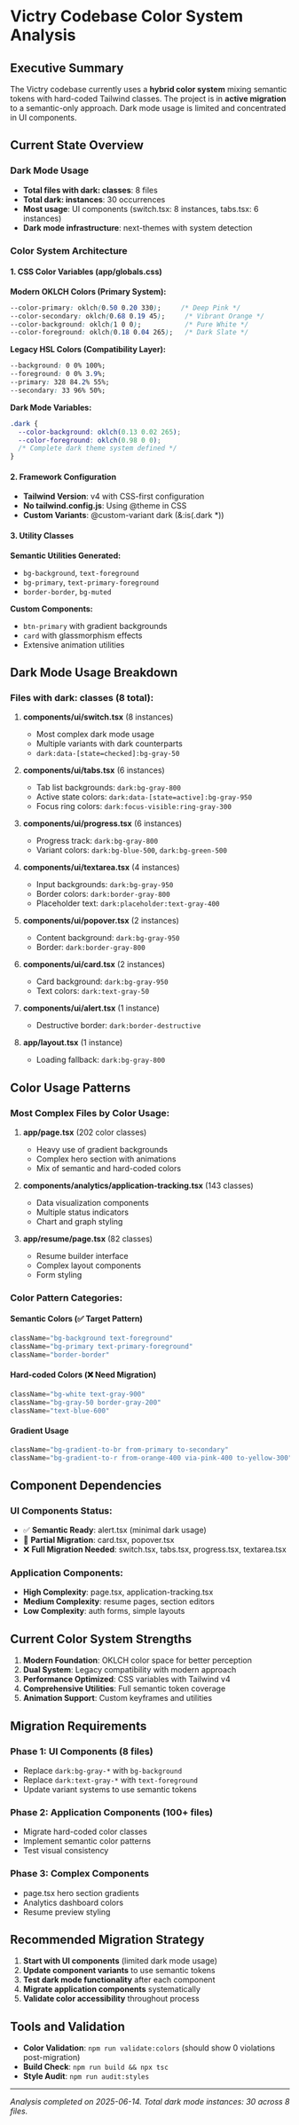 # Victry Codebase Color System Analysis

## Executive Summary

The Victry codebase currently uses a **hybrid color system** mixing semantic tokens with hard-coded Tailwind classes. The project is in **active migration** to a semantic-only approach. Dark mode usage is limited and concentrated in UI components.

## Current State Overview

### Dark Mode Usage
- **Total files with dark: classes**: 8 files
- **Total dark: instances**: 30 occurrences
- **Most usage**: UI components (switch.tsx: 8 instances, tabs.tsx: 6 instances)
- **Dark mode infrastructure**: next-themes with system detection

### Color System Architecture

#### 1. CSS Color Variables (app/globals.css)
**Modern OKLCH Colors (Primary System):**
```css
--color-primary: oklch(0.50 0.20 330);     /* Deep Pink */
--color-secondary: oklch(0.68 0.19 45);     /* Vibrant Orange */
--color-background: oklch(1 0 0);           /* Pure White */
--color-foreground: oklch(0.18 0.04 265);   /* Dark Slate */
```

**Legacy HSL Colors (Compatibility Layer):**
```css
--background: 0 0% 100%;
--foreground: 0 0% 3.9%;
--primary: 328 84.2% 55%;
--secondary: 33 96% 50%;
```

**Dark Mode Variables:**
```css
.dark {
  --color-background: oklch(0.13 0.02 265);
  --color-foreground: oklch(0.98 0 0);
  /* Complete dark theme system defined */
}
```

#### 2. Framework Configuration
- **Tailwind Version**: v4 with CSS-first configuration
- **No tailwind.config.js**: Using @theme in CSS
- **Custom Variants**: @custom-variant dark (&:is(.dark *))

#### 3. Utility Classes
**Semantic Utilities Generated:**
- `bg-background`, `text-foreground`
- `bg-primary`, `text-primary-foreground`
- `border-border`, `bg-muted`

**Custom Components:**
- `btn-primary` with gradient backgrounds
- `card` with glassmorphism effects
- Extensive animation utilities

## Dark Mode Usage Breakdown

### Files with dark: classes (8 total):

1. **components/ui/switch.tsx** (8 instances)
   - Most complex dark mode usage
   - Multiple variants with dark counterparts
   - `dark:data-[state=checked]:bg-gray-50`

2. **components/ui/tabs.tsx** (6 instances)
   - Tab list backgrounds: `dark:bg-gray-800`
   - Active state colors: `dark:data-[state=active]:bg-gray-950`
   - Focus ring colors: `dark:focus-visible:ring-gray-300`

3. **components/ui/progress.tsx** (6 instances)
   - Progress track: `dark:bg-gray-800`
   - Variant colors: `dark:bg-blue-500`, `dark:bg-green-500`

4. **components/ui/textarea.tsx** (4 instances)
   - Input backgrounds: `dark:bg-gray-950`
   - Border colors: `dark:border-gray-800`
   - Placeholder text: `dark:placeholder:text-gray-400`

5. **components/ui/popover.tsx** (2 instances)
   - Content background: `dark:bg-gray-950`
   - Border: `dark:border-gray-800`

6. **components/ui/card.tsx** (2 instances)
   - Card background: `dark:bg-gray-950`
   - Text colors: `dark:text-gray-50`

7. **components/ui/alert.tsx** (1 instance)
   - Destructive border: `dark:border-destructive`

8. **app/layout.tsx** (1 instance)
   - Loading fallback: `dark:bg-gray-800`

## Color Usage Patterns

### Most Complex Files by Color Usage:

1. **app/page.tsx** (202 color classes)
   - Heavy use of gradient backgrounds
   - Complex hero section with animations
   - Mix of semantic and hard-coded colors

2. **components/analytics/application-tracking.tsx** (143 classes)
   - Data visualization components
   - Multiple status indicators
   - Chart and graph styling

3. **app/resume/page.tsx** (82 classes)
   - Resume builder interface
   - Complex layout components
   - Form styling

### Color Pattern Categories:

#### Semantic Colors (✅ Target Pattern)
```typescript
className="bg-background text-foreground"
className="bg-primary text-primary-foreground"
className="border-border"
```

#### Hard-coded Colors (❌ Need Migration)
```typescript
className="bg-white text-gray-900"
className="bg-gray-50 border-gray-200"
className="text-blue-600"
```

#### Gradient Usage
```typescript
className="bg-gradient-to-br from-primary to-secondary"
className="bg-gradient-to-r from-orange-400 via-pink-400 to-yellow-300"
```

## Component Dependencies

### UI Components Status:
- ✅ **Semantic Ready**: alert.tsx (minimal dark usage)
- 🔄 **Partial Migration**: card.tsx, popover.tsx
- ❌ **Full Migration Needed**: switch.tsx, tabs.tsx, progress.tsx, textarea.tsx

### Application Components:
- **High Complexity**: page.tsx, application-tracking.tsx
- **Medium Complexity**: resume pages, section editors
- **Low Complexity**: auth forms, simple layouts

## Current Color System Strengths

1. **Modern Foundation**: OKLCH color space for better perception
2. **Dual System**: Legacy compatibility with modern approach
3. **Performance Optimized**: CSS variables with Tailwind v4
4. **Comprehensive Utilities**: Full semantic token coverage
5. **Animation Support**: Custom keyframes and utilities

## Migration Requirements

### Phase 1: UI Components (8 files)
- Replace `dark:bg-gray-*` with `bg-background`
- Replace `dark:text-gray-*` with `text-foreground`
- Update variant systems to use semantic tokens

### Phase 2: Application Components (100+ files)
- Migrate hard-coded color classes
- Implement semantic color patterns
- Test visual consistency

### Phase 3: Complex Components
- page.tsx hero section gradients
- Analytics dashboard colors
- Resume preview styling

## Recommended Migration Strategy

1. **Start with UI components** (limited dark mode usage)
2. **Update component variants** to use semantic tokens
3. **Test dark mode functionality** after each component
4. **Migrate application components** systematically
5. **Validate color accessibility** throughout process

## Tools and Validation

- **Color Validation**: `npm run validate:colors` (should show 0 violations post-migration)
- **Build Check**: `npm run build && npx tsc`
- **Style Audit**: `npm run audit:styles`

---

*Analysis completed on 2025-06-14. Total dark mode instances: 30 across 8 files.*